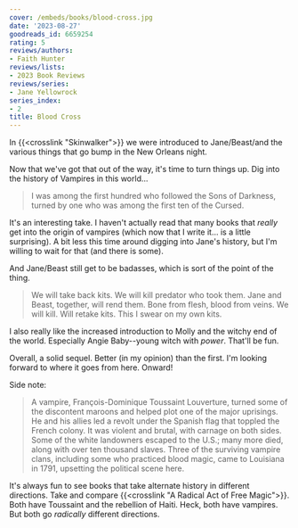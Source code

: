 ```yaml
---
cover: /embeds/books/blood-cross.jpg
date: '2023-08-27'
goodreads_id: 6659254
rating: 5
reviews/authors:
- Faith Hunter
reviews/lists:
- 2023 Book Reviews
reviews/series:
- Jane Yellowrock
series_index:
- 2
title: Blood Cross
---
```

In {{<crosslink "Skinwalker">}} we were introduced to Jane/Beast/and the various things that go bump in the New Orleans night. 

Now that we've got that out of the way, it's time to turn things up. Dig into the history of Vampires in this world...

> I was among the first hundred who followed the Sons of Darkness, turned by one who was among the first ten of the Cursed.

<!--more-->

It's an interesting take. I haven't actually read that many books that *really* get into the origin of vampires (which now that I write it... is a little surprising). A bit less this time around digging into Jane's history, but I'm willing to wait for that (and there is some). 

And Jane/Beast still get to be badasses, which is sort of the point of the thing. 

> We will take back kits. We will kill predator who took them. Jane and Beast, together, will rend them. Bone from flesh, blood from veins. We will kill. Will retake kits. This I swear on my own kits.

I also really like the increased introduction to Molly and the witchy end of the world. Especially Angie Baby--young witch with *power*. That'll be fun. 

Overall, a solid sequel. Better (in my opinion) than the first. I'm looking forward to where it goes from here. Onward!

Side note:

> A vampire, François-Dominique Toussaint Louverture, turned some of the discontent maroons and helped plot one of the major uprisings. He and his allies led a revolt under the Spanish flag that toppled the French colony. It was violent and brutal, with carnage on both sides. Some of the white landowners escaped to the U.S.; many more died, along with over ten thousand slaves. Three of the surviving vampire clans, including some who practiced blood magic, came to Louisiana in 1791, upsetting the political scene here.

It's always fun to see books that take alternate history in different directions. Take and compare {{<crosslink "A Radical Act of Free Magic">}}. Both have Toussaint and the rebellion of Haiti. Heck, both have vampires. But both go *radically* different directions. 